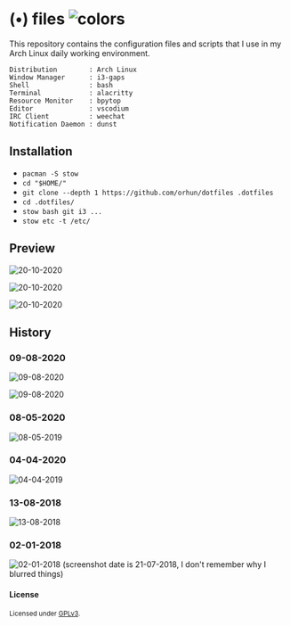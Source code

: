 # (•) files ![colors](https://user-images.githubusercontent.com/24392180/129487004-0147d8d8-aba6-4e9c-a3c1-33b4bf784278.png)

This repository contains the configuration files and scripts that I use in my Arch Linux daily working environment.

```
Distribution        : Arch Linux
Window Manager      : i3-gaps
Shell               : bash
Terminal            : alacritty
Resource Monitor    : bpytop
Editor              : vscodium
IRC Client          : weechat
Notification Daemon : dunst
```

## Installation

* `pacman -S stow`
* `cd "$HOME/"`
* `git clone --depth 1 https://github.com/orhun/dotfiles .dotfiles`
* `cd .dotfiles/`
* `stow bash git i3 ...`
* `stow etc -t /etc/`

## Preview

![20-10-2020](https://user-images.githubusercontent.com/24392180/96750521-b411ec00-13d4-11eb-8402-41f7f0e76525.jpg)

![20-10-2020](https://user-images.githubusercontent.com/24392180/96750534-b83e0980-13d4-11eb-9ede-404f0ba9bd47.jpg)

![20-10-2020](https://user-images.githubusercontent.com/24392180/96847513-f2062300-145b-11eb-8911-2e9248c5b868.jpg)

## History

### 09-08-2020

![09-08-2020](https://user-images.githubusercontent.com/24392180/89739461-87169400-da89-11ea-9c7a-a9087c474865.jpg)

![09-08-2020](https://user-images.githubusercontent.com/24392180/89739455-79f9a500-da89-11ea-9d60-8b35d067c34e.jpg)

### 08-05-2020

![08-05-2019](https://user-images.githubusercontent.com/24392180/92525006-c02e5980-f22b-11ea-9ae5-9478e2025577.jpg)

### 04-04-2020

![04-04-2019](https://user-images.githubusercontent.com/24392180/92524298-890b7880-f22a-11ea-859e-79237ec19e02.png)

### 13-08-2018

![13-08-2018](https://user-images.githubusercontent.com/24392180/92523571-41d0b800-f229-11ea-8ae5-2df8031f4071.png)

### 02-01-2018

![02-01-2018 (screenshot date is 21-07-2018, I don't remember why I blurred things)](https://user-images.githubusercontent.com/24392180/92667231-04952480-f314-11ea-93e7-5e8d55758ec0.png)

#### License

<sup>
Licensed under <a href="LICENSE">GPLv3</a>.
</sup>
